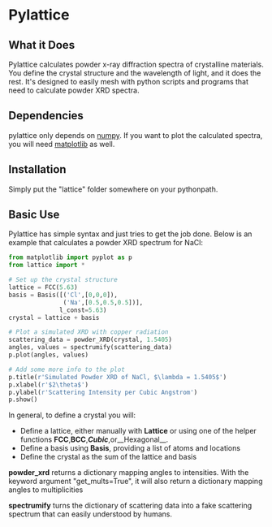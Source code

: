 # Pylattice

## What it Does

Pylattice calculates powder x-ray diffraction spectra of crystalline materials. You define the crystal structure and the wavelength of light, and it does the rest. It's designed to easily mesh with python scripts and programs that need to calculate powder XRD spectra.

## Dependencies

pylattice only depends on [numpy](http://www.numpy.org). If you want to plot the calculated spectra, you will need [matplotlib](http://matplotlib.org) as well.

## Installation

Simply put the "lattice" folder somewhere on your pythonpath.

## Basic Use

Pylattice has simple syntax and just tries to get the job done. Below is an example that calculates a powder XRD spectrum for NaCl:

```python
from matplotlib import pyplot as p
from lattice import *

# Set up the crystal structure
lattice = FCC(5.63)
basis = Basis([('Cl',[0,0,0]),
               ('Na',[0.5,0.5,0.5])],
              l_const=5.63)
crystal = lattice + basis

# Plot a simulated XRD with copper radiation
scattering_data = powder_XRD(crystal, 1.5405)
angles, values = spectrumify(scattering_data)
p.plot(angles, values)

# Add some more info to the plot
p.title(r'Simulated Powder XRD of NaCl, $\lambda = 1.5405$')
p.xlabel(r'$2\theta$')
p.ylabel(r'Scattering Intensity per Cubic Angstrom')
p.show()
```

In general, to define a crystal you will:
* Define a lattice, either manually with __Lattice__  or using one of the helper functions __FCC__,__BCC__,___Cubic___,or__Hexagonal__.
* Define a basis using __Basis__, providing a list of atoms and locations
* Define the crystal as the sum of the lattice and basis


__powder_xrd__ returns a dictionary mapping angles to intensities. With the keyword argument "get_mults=True", it will also return a dictionary mapping angles to multiplicities

__spectrumify__ turns the dictionary of scattering data into a fake scattering spectrum that can easily understood by humans.
